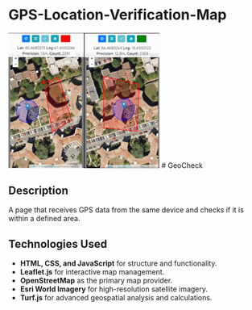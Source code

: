 # GPS-Location-Verification-Map

<img src="./mapa-location.png" alt="Logo" width="300">
# GeoCheck

## Description
A page that receives GPS data from the same device and checks if it is within a defined area.

## Technologies Used
- **HTML, CSS, and JavaScript** for structure and functionality.  
- **Leaflet.js** for interactive map management.  
- **OpenStreetMap** as the primary map provider.  
- **Esri World Imagery** for high-resolution satellite imagery.  
- **Turf.js** for advanced geospatial analysis and calculations.  
